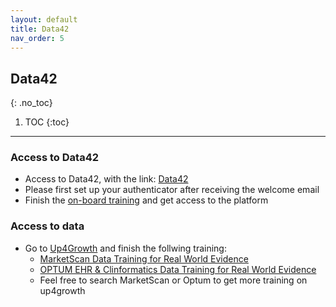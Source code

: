 ```yaml
---
layout: default
title: Data42
nav_order: 5
---
```


## Data42
{: .no_toc}

1. TOC
{:toc}

---

### Access to Data42

- Access to Data42, with the link: [Data42](https://foundry.novartis.com/workspace/slate/documents/welcome)
- Please first set up your authenticator after receiving the welcome email
- Finish the [on-board training](https://data42.aws.novartis.net/get-access/) and get access to the platform

### Access to data
- Go to [Up4Growth](https://novartis.csod.com/ui/lms-learner-home/home?utm_source=Welcome_Page&utm_medium=tile&utm_campaign=Learner_Home) and finish the follwing training:
   - [MarketScan Data Training for Real World Evidence](https://novartis.csod.com/ui/lms-learning-details/app/course/fea69830-00e6-4b6f-b337-61a8f6ac5e39)
   - [OPTUM EHR & Clinformatics Data Training for Real World Evidence](https://novartis.csod.com/ui/lms-learning-details/app/course/c2965529-073b-4207-9ac1-c38b16427e4d)
   - Feel free to search MarketScan or Optum to get more training on up4growth

